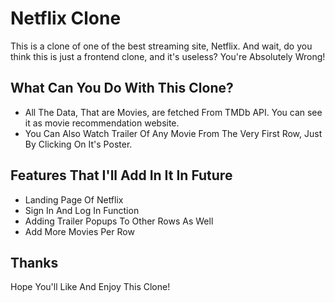 # Netflix Clone
This is a clone of one of the best streaming site, Netflix. And wait, do you think this is just a frontend clone, and it's useless? You're Absolutely Wrong!

## What Can You Do With This Clone? 
- All The Data, That are Movies, are fetched From TMDb API. You can see it as movie recommendation website.
- You Can Also Watch Trailer Of Any Movie From The Very First Row, Just By Clicking On It's Poster.

## Features That I'll Add In It In Future
- Landing Page Of Netflix
- Sign In And Log In Function
- Adding Trailer Popups To Other Rows As Well
- Add More Movies Per Row

## Thanks
Hope You'll Like And Enjoy This Clone! 
